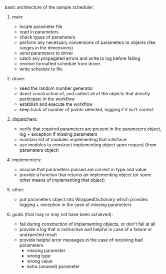 
basic architecture of the sample scheduler:

1. main:
   - locate parameter file
   - read in parameters
   - check types of parameters
   - perform any necessary conversions of parameters to objects (like ranges in the dimensions)
   - send parameters to driver
   - catch any propagated errors and write to log before failing
   - receive formatted schedule from driver
   - write schedule to file
	
2. driver:
   - seed the random number generator
   - direct construction of, and collect all of the objects that directly participate in the workflow
   - establish and execute the workflow
   - keep track of number of points selected, logging if it isn't correct
	
3. dispatchers:
   - verify that required parameters are present in the parameters object, log + exception if missing parameters
   - maintain list of modules implementing that interface
   - use modules to construct implementing object upon request (from parameters object)
	
4. implementers:
   - assume that parameters passed are correct in type and value
   - provide a function that returns an implementing object (or some other means of implementing that object)
	
	
5. other:
   - put parameters object into WrappedDictionary which provides logging + exception in the case of missing parameters
	
6. goals (that may or may not have been achieved):
   - fail during construction of implementing objects, or don't fail at all
   - provide a log that is instructive and helpful in case of a failure or unexpected result
   - provide helpful error messages in the case of receiving bad parameters 
     - missing parameter
     - wrong type
     - wrong value
     - extra (unused) parameter
	
	